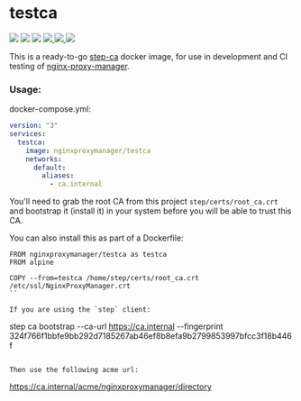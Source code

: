 # testca

<p>
  <img src="https://img.shields.io/badge/openresty-1.19.3.1-green.svg?style=for-the-badge">
  <img src="https://img.shields.io/badge/lua-5.1.5-green.svg?style=for-the-badge">
  <img src="https://img.shields.io/badge/luarocks-3.3.1-green.svg?style=for-the-badge">
  <a href="https://hub.docker.com/repository/docker/nginxproxymanager/testca">
    <img src="https://img.shields.io/docker/stars/nginxproxymanager/testca.svg?style=for-the-badge">
  </a>
  <a href="https://hub.docker.com/repository/docker/nginxproxymanager/testca">
    <img src="https://img.shields.io/docker/pulls/nginxproxymanager/testca.svg?style=for-the-badge">
  </a>
  <a href="https://ci.nginxproxymanager.com/blue/organizations/jenkins/docker-testca/branches/">
    <img src="https://img.shields.io/jenkins/build?jobUrl=https%3A%2F%2Fci.nginxproxymanager.com%2Fjob%2Fdocker-testca%2Fjob%2Fmaster&style=for-the-badge">
  </a>
</p>

This is a ready-to-go [step-ca](https://hub.docker.com/r/smallstep/step-ca) docker image,
for use in development and CI testing of [nginx-proxy-manager](jc21/nginx-proxy-manager).

### Usage:

docker-compose.yml:
```yml
version: "3"
services:
  testca:
    image: nginxproxymanager/testca
    networks:
      default:
        aliases:
          - ca.internal
```

You'll need to grab the root CA from this project `step/certs/root_ca.crt` and bootstrap it (install it)
in your system before you will be able to trust this CA.

You can also install this as part of a Dockerfile:

```
FROM nginxproxymanager/testca as testca
FROM alpine

COPY --from=testca /home/step/certs/root_ca.crt /etc/ssl/NginxProxyManager.crt
``

If you are using the `step` client:

```
step ca bootstrap --ca-url https://ca.internal --fingerprint 324f766f1bbfe9bb292d7185267ab46ef8b8efa9b2799853997bfcc3f18b446f
```

Then use the following acme url:

```
https://ca.internal/acme/nginxproxymanager/directory
```
